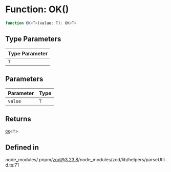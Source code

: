 # Function: OK()

```ts
function OK<T>(value: T): OK<T>
```

## Type Parameters

| Type Parameter |
| ------ |
| `T` |

## Parameters

| Parameter | Type |
| ------ | ------ |
| `value` | `T` |

## Returns

[`OK`](../type-aliases/OK.md)\<`T`\>

## Defined in

node\_modules/.pnpm/zod@3.23.8/node\_modules/zod/lib/helpers/parseUtil.d.ts:71
